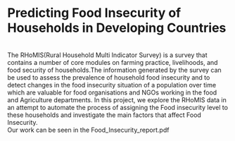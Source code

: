 # Predicting Food Insecurity of Households in Developing Countries
<br />
The RHoMIS(Rural Household Multi Indicator Survey) is a  survey that contains a number of core modules on farming practice, livelihoods, and food security of households.The information generated by the survey can be used to assess the prevalence of household food insecurity  and to detect changes in the food insecurity situation of a population over time which are valuable for food organisations and NGOs working in the food and Agriculture departments. In this project, we explore the RHoMIS data in an attempt to automate the process of assigning the Food insecurity level to these households and investigate the main factors that affect Food Insecurity. 
<br />
Our work can be seen in the Food_Insecurity_report.pdf 
